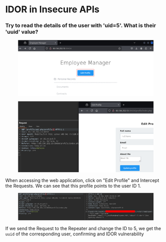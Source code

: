 # IDOR in Insecure APIs

### Try to read the details of the user with 'uid=5'. What is their 'uuid' value?

<figure><img src="../../../.gitbook/assets/image (1) (1) (1) (1) (1).png" alt=""><figcaption></figcaption></figure>

<figure><img src="../../../.gitbook/assets/image (5) (1) (1).png" alt=""><figcaption></figcaption></figure>

When accessing the web application, click on "Edit Profile" and Intercept the Requests. We can see that this profile points to the user ID 1.

<figure><img src="../../../.gitbook/assets/image (3) (1) (1) (1) (1).png" alt=""><figcaption></figcaption></figure>

If we send the Request to the Repeater and change the ID to 5, we get the `uuid` of the corresponding user, confirming and IDOR vulnerability
